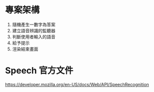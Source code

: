 # 專案架構

1. 隨機產生一數字為答案
2. 建立語音辨識的監聽器
3. 判斷使用者輸入的語音
4. 給予提示
5. 渲染結束畫面

# Speech 官方文件

https://developer.mozilla.org/en-US/docs/Web/API/SpeechRecognition